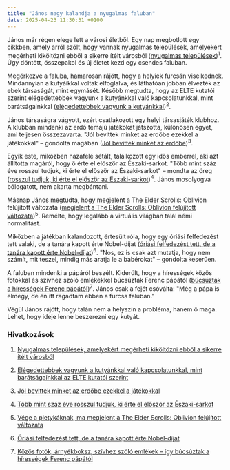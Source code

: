 ```yaml
---
title: "János nagy kalandja a nyugalmas faluban"
date: 2025-04-23 11:30:31 +0100
---
```


János már régen elege lett a városi életből. Egy nap megbotlott egy cikkben, amely arról szólt, hogy vannak nyugalmas települések, amelyekért megérheti kiköltözni ebből a sikerre ítélt városból (<a href="https://www.zenga.hu/hello-otthon/elado-ingatlan-falusi-kornyezet-gyor-vonzaskorzete-cm9b7je9sf1fg07w5llzxgpfs?utm_source=telex&utm_medium=doboz&utm_campaign=content&utm_content=gyori_jaras">nyugalmas települések</a>)<sup>1</sup>. Úgy döntött, összepakol és új életet kezd egy csendes faluban.

Megérkezve a faluba, hamarosan rájött, hogy a helyiek furcsán viselkednek. Mindannyian a kutyáikkal voltak elfoglalva, és láthatóan jobban élvezték az ebek társaságát, mint egymásét. Később megtudta, hogy az ELTE kutatói szerint elégedettebbek vagyunk a kutyánkkal való kapcsolatunkkal, mint barátságainkkal (<a href="https://telex.hu/techtud/2025/04/22/elte-etologia-tanszek-kutyas-kutatas-szocialis-halo-gyerek-legjobb-barat">elégedettebbek vagyunk a kutyánkkal</a>)<sup>2</sup>.

János társaságra vágyott, ezért csatlakozott egy helyi társasjáték klubhoz. A klubban mindenki az erdő témájú játékokat játszotta, különösen egyet, ami teljesen összezavarta. "Jól bevittek minket az erdőbe ezekkel a játékokkal" – gondolta magában (<a href="https://telex.hu/after/2025/04/22/tarsasjatek-acelfenyves-az-erdo-melyen-teszt">Jól bevittek minket az erdőbe</a>)<sup>3</sup>.

Egyik este, miközben hazafelé sétált, találkozott egy idős emberrel, aki azt állította magáról, hogy ő érte el először az Északi-sarkot. "Több mint száz éve rosszul tudjuk, ki érte el először az Északi-sarkot" – mondta az öreg (<a href="https://telex.hu/eszkombajn/2025/02/27/az-afroamerikai-matthew-henson-erhette-el-elsokent-az-eszaki-sarkot-nem-is-robert-peary">rosszul tudjuk, ki érte el először az Északi-sarkot</a>)<sup>4</sup>. János mosolyogva bólogatott, nem akarta megbántani.

Másnap János megtudta, hogy megjelent a The Elder Scrolls: Oblivion felújított változata (<a href="https://telex.hu/after/2025/04/22/bethesda-the-elder-scrolls-oblivion-videojatek-bejelentes">megjelent a The Elder Scrolls: Oblivion felújított változata</a>)<sup>5</sup>. Remélte, hogy legalább a virtuális világban talál némi normalitást.

Miközben a játékban kalandozott, értesült róla, hogy egy óriási felfedezést tett valaki, de a tanára kapott érte Nobel-díjat (<a href="https://telex.hu/eszkombajn/2024/06/22/jocelyn-bell-burnell-pulzarok-fizikai-nobel-dij">óriási felfedezést tett, de a tanára kapott érte Nobel-díjat</a>)<sup>6</sup>. "Nos, ez is csak azt mutatja, hogy nem számít, mit teszel, mindig más aratja le a babérokat" – gondolta keserűen.

A faluban mindenki a pápáról beszélt. Kiderült, hogy a hírességek közös fotókkal és szívhez szóló emlékekkel búcsúztak Ferenc pápától (<a href="https://telex.hu/after/2025/04/22/papa-megemlekezes-martin-scorsese-eva-longoria-patti-smith-sylvester-stallone">búcsúztak a hírességek Ferenc pápától</a>)<sup>7</sup>. János csak a fejét csóválta: "Még a pápa is elmegy, de én itt ragadtam ebben a furcsa faluban."

Végül János rájött, hogy talán nem a helyszín a probléma, hanem ő maga. Lehet, hogy ideje lenne beszerezni egy kutyát.

### Hivatkozások

1. <a href="https://www.zenga.hu/hello-otthon/elado-ingatlan-falusi-kornyezet-gyor-vonzaskorzete-cm9b7je9sf1fg07w5llzxgpfs?utm_source=telex&utm_medium=doboz&utm_campaign=content&utm_content=gyori_jaras">Nyugalmas települések, amelyekért megérheti kiköltözni ebből a sikerre ítélt városból</a>

2. <a href="https://telex.hu/techtud/2025/04/22/elte-etologia-tanszek-kutyas-kutatas-szocialis-halo-gyerek-legjobb-barat">Elégedettebbek vagyunk a kutyánkkal való kapcsolatunkkal, mint barátságainkkal az ELTE kutatói szerint</a>

3. <a href="https://telex.hu/after/2025/04/22/tarsasjatek-acelfenyves-az-erdo-melyen-teszt">Jól bevittek minket az erdőbe ezekkel a játékokkal</a>

4. <a href="https://telex.hu/eszkombajn/2025/02/27/az-afroamerikai-matthew-henson-erhette-el-elsokent-az-eszaki-sarkot-nem-is-robert-peary">Több mint száz éve rosszul tudjuk, ki érte el először az Északi-sarkot</a>

5. <a href="https://telex.hu/after/2025/04/22/bethesda-the-elder-scrolls-oblivion-videojatek-bejelentes">Vége a pletykáknak, ma megjelent a The Elder Scrolls: Oblivion felújított változata</a>

6. <a href="https://telex.hu/eszkombajn/2024/06/22/jocelyn-bell-burnell-pulzarok-fizikai-nobel-dij">Óriási felfedezést tett, de a tanára kapott érte Nobel-díjat</a>

7. <a href="https://telex.hu/after/2025/04/22/papa-megemlekezes-martin-scorsese-eva-longoria-patti-smith-sylvester-stallone">Közös fotók, árnyékboksz, szívhez szóló emlékek – így búcsúztak a hírességek Ferenc pápától</a>
